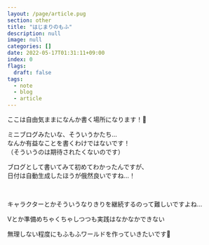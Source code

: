 ```yaml
---
layout: /page/article.pug
section: other
title: "はじまりのもふ"
description: null
image: null
categories: []
date: 2022-05-17T01:31:11+09:00
index: 0
flags:
  draft: false
tags:
  - note
  - blog
  - article
---
```


ここは自由気ままになんか書く場所になります！🐑

ミニブログみたいな、そういうかたち…\
なんか有益なことを書くわけではないです！\
（そういうのは期待されたくないのです）

ブログとして書いてみて初めてわかったんですが、\
日付は自動生成したほうが俄然良いですね…！

&nbsp;

キャラクターとかそういうなりきりを継続するのって難しいですよね…

Vとか準備めちゃくちゃしつつも実践はなかなかできない

無理しない程度にもふもふワールドを作っていきたいです🐑
